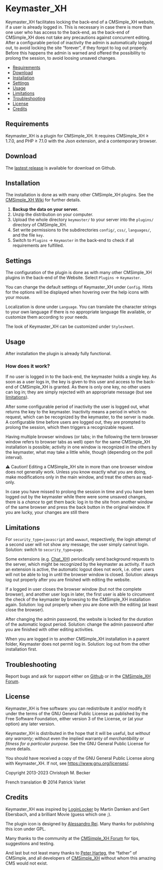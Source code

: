 # Keymaster_XH

Keymaster_XH facilitates locking the back-end of a CMSimple_XH
website, if a user is already logged in. This is necessary in case
there is more than one user who has access to the back-end, as the
back-end of CMSimple_XH does not take any precautions against
concurrent editing. After a configurable period of inactivity the
admin is automatically logged out, to avoid locking the site
“forever”, if they forgot to log out properly. Before this happens
the admin is warned and offered the possibility to prolong the
session, to avoid loosing unsaved changes.

- [Requirements](#requirements)
- [Download](#download)
- [Installation](#installation)
- [Settings](#settings)
- [Usage](#usage)
- [Limitations](#limitations)
- [Troubleshooting](#troubleshooting)
- [License](#license)
- [Credits](#credits)

## Requirements

Keymaster_XH is a plugin for CMSimple_XH. It requires CMSimple_XH ≥ 1.7.0,
and PHP ≥ 7.1.0 with the Json extension, and a contemporary browser.

## Download

The [lastest release](https://github.com/cmb69/keymaster_xh/releases/latest)
is available for download on Github.

## Installation

The installation is done as with many other CMSimple_XH plugins. See the
[CMSimple_XH Wiki](https://wiki.cmsimple-xh.org/doku.php/installation#plugins)
for further details.

1.  **Backup the data on your server.**
1.  Unzip the distribution on your computer.
1.  Upload the whole directory `keymaster/` to your server into
    the `plugins/` directory of CMSimple_XH.
1.  Set write permissions to the subdirectories `config/`, `css/`,
    `languages/`, and the file `key`.
1.  Switch to `Plugins` → `Keymaster` in the back-end
    to check if all requirements are fulfilled.

## Settings

The configuration of the plugin is done as with many other
CMSimple_XH plugins in the back-end of the Website. Select
`Plugins` → `Keymaster`.

You can change the default settings of Keymaster_XH under
`Config`. Hints for the options will be displayed when hovering
over the help icons with your mouse.

Localization is done under `Language`. You can translate the
character strings to your own language if there is no appropriate
language file available, or customize them according to your
needs.

The look of Keymaster_XH can be customized under `Stylesheet`.

## Usage

After installation the plugin is already fully functional.

### How does it work?

If no user is logged in to the back-end, the keymaster holds a
single key. As soon as a user logs in, the key is given to this
user and access to the back-end of CMSimple_XH is granted. As
there is only one key, no other users can log in; they are simply
rejected with an appropriate message (but see [limitations](#limitations)).

After some configurable period of inactivity the user is logged
out, what returns the key to the keymaster. Inactivity means a
period in which no request, which can be recognized by the
keymaster, to the server is made. A configurable time before users
are logged out, they are prompted to prolong the session, which
then triggers a recognizable request.

Having multiple browser windows (or tabs; in the following the
term browser window refers to browser tabs as well) open for the
same CMSimple_XH installation is possible; activity in one window
is recognized in the others by the keymaster, what may take a
little while, though (depending on the poll interval).

⚠ Caution! Editing a CMSimple_XH site in more than one browser
window does not generally work. Unless you know exactly what you
are doing, make modifications only in the main window, and treat
the others as read-only.

In case you have missed to prolong the session in time and you
have been logged out by the keymaster while there were some
unsaved changes, there is a *chance* to get them back: log in to
the site from another window of the same browser and press the
back button in the original window. If you are lucky, your changes
are still there

## Limitations

For `security_type=javascript` and `wwwaut`, respectively, the
login attempt of a second user will not show any message; the user
simply cannot login. Solution: switch to `security_type=page`.

Some extensions (e.g. [Chat_XH](https://github.com/cmb69/chat_xh))
periodically send background requests to the server, which might
be recognized by the keymaster as activity. If such an extension
is active, the automatic logout does not work, i.e. other users
will not be able to log in until the browser window is closed.
Solution: always log out properly after you are finished with
editing the website.

If a logged in user closes the browser window (but not the
complete browser), and another user logs in later, the first user
is able to circumvent the check of the keymaster by browsing to
the CMSimple_XH installation again. Solution: log out properly
when you are done with the editing (at least close the browser).

After changing the admin password, the website is locked for the
duration of the automatic logout period. Solution: change the
admin password after you are finished with other editing
activities.

When you are logged in to another CMSimple_XH installation in a
parent folder, Keymaster does not permit log in. Solution: log out
from the other installation first.

## Troubleshooting

Report bugs and ask for support either on
[Github](https://github.com/cmb69/keymaster_xh/issues)
or in the [CMSimple_XH Forum](https://cmsimpleforum.com/).

## License

Keymaster_XH is free software: you can redistribute it and/or modify
it under the terms of the GNU General Public License as published by
the Free Software Foundation, either version 3 of the License, or
(at your option) any later version.

Keymaster_XH is distributed in the hope that it will be useful,
but *without any warranty*; without even the implied warranty of
*merchantibility* or *fitness for a particular purpose*. See the
GNU General Public License for more details.

You should have received a copy of the GNU General Public License
along with Keymaster_XH.  If not, see <https://www.gnu.org/licenses/>.

Copyright 2013-2023 Christoph M. Becker

French translation © 2014 Patrick Varlet

## Credits

Keymaster_XH was inspired by
[LoginLocker](https://ge-webdesign.de/cmsimpleplugins/?Eigene_Plugins___LoginLocker)
by Martin Damken and Gert Ebersbach,
and a brilliant Movie (guess which one ;).

The plugin icon is designed by [Alessandro Rei](http://www.mentalrey.it/).
Many thanks for publishing this icon under GPL.

Many thanks to the community at the
[CMSimple_XH Forum](https://www.cmsimpleforum.com/) for tips, suggestions
and testing.

And last but not least many thanks to [Peter Harteg](httsp://www.harteg.dk),
the “father” of CMSimple,
and all developers of [CMSimple_XH](https://www.cmsimple-xh.org)
without whom this amazing CMS would not exist.
